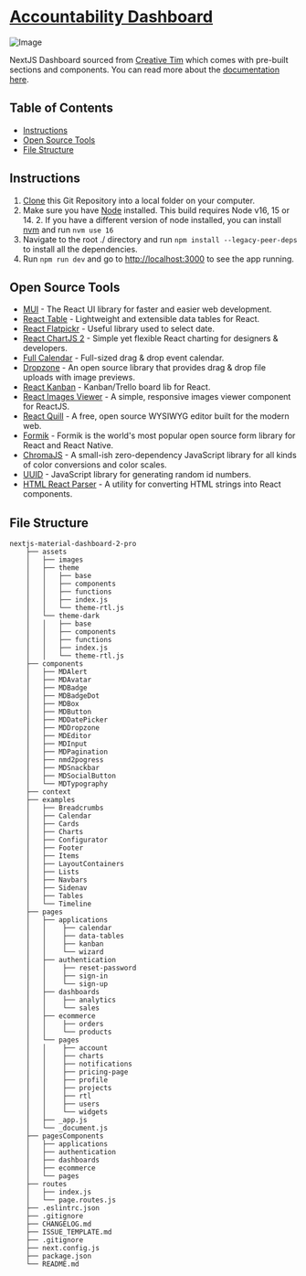 # [Accountability Dashboard](app.avengersassembly.tech)

![Image](https://s3.amazonaws.com/creativetim_bucket/products/343/original/nextjs-material-dashboard-pro.jpg)


NextJS Dashboard sourced from [Creative Tim](https://www.creative-tim.com/product/nextjs-material-dashboard-pro) which comes with pre-built sections and components.
You can read more about the [documentation here](https://www.creative-tim.com/learning-lab/nextjs/overview/material-dashboard/).

## Table of Contents

- [Instructions](#instructions)
- [Open Source Tools](#open-source-tools)
- [File Structure](#file-structure)


## Instructions

1. [Clone](https://docs.github.com/en/repositories/creating-and-managing-repositories/cloning-a-repository) this Git Repository into a local folder on your computer.
2. Make sure you have [Node](https://nodejs.org/en/download/) installed. This build requires Node v16, 15 or 14.
   2. If you have a different version of node installed, you can install [nvm](https://github.com/nvm-sh/nvm#installing-and-updating) and run `nvm use 16`
2. Navigate to the root ./ directory and run `npm install --legacy-peer-deps` to install all the dependencies. 
3. Run `npm run dev` and go to [http://localhost:3000](http://localhost:3000) to see the app running.


## Open Source Tools

- [MUI](https://mui.com/) - The React UI library for faster and easier web development.
- [React Table](https://react-table.tanstack.com/) - Lightweight and extensible data tables for React.
- [React Flatpickr](https://github.com/haoxins/react-flatpickr) - Useful library used to select date.
- [React ChartJS 2](http://reactchartjs.github.io/react-chartjs-2/#/) - Simple yet flexible React charting for designers & developers.
- [Full Calendar](https://fullcalendar.io/) - Full-sized drag & drop event calendar.
- [Dropzone](https://www.dropzonejs.com/) - An open source library that provides drag & drop file uploads with image previews.
- [React Kanban](https://github.com/asseinfo/react-kanban) - Kanban/Trello board lib for React.
- [React Images Viewer](https://guonanci.github.io/react-images-viewer/) - A simple, responsive images viewer component for ReactJS.
- [React Quill](https://github.com/zenoamaro/react-quill) - A free, open source WYSIWYG editor built for the modern web.
- [Formik](https://formik.org/) - Formik is the world's most popular open source form library for React and React Native.
- [ChromaJS](https://gka.github.io/chroma.js/) - A small-ish zero-dependency JavaScript library for all kinds of color conversions and color scales.
- [UUID](https://github.com/uuidjs/uuid) - JavaScript library for generating random id numbers.
- [HTML React Parser](https://github.com/remarkablemark/html-react-parser) - A utility for converting HTML strings into React components.


## File Structure

```
nextjs-material-dashboard-2-pro
    ├── assets
    │   ├── images
    │   ├── theme
    │   │   ├── base
    │   │   ├── components
    │   │   ├── functions
    │   │   ├── index.js
    │   │   └── theme-rtl.js
    │   └── theme-dark
    │   │   ├── base
    │   │   ├── components
    │   │   ├── functions
    │   │   ├── index.js
    │   │   └── theme-rtl.js
    ├── components
    │   ├── MDAlert
    │   ├── MDAvatar
    │   ├── MDBadge
    │   ├── MDBadgeDot
    │   ├── MDBox
    │   ├── MDButton
    │   ├── MDDatePicker
    │   ├── MDDropzone
    │   ├── MDEditor
    │   ├── MDInput
    │   ├── MDPagination
    │   ├── nmd2pogress
    │   ├── MDSnackbar
    │   ├── MDSocialButton
    │   └── MDTypography
    ├── context
    ├── examples
    │   ├── Breadcrumbs
    │   ├── Calendar
    │   ├── Cards
    │   ├── Charts
    │   ├── Configurator
    │   ├── Footer
    │   ├── Items
    │   ├── LayoutContainers
    │   ├── Lists
    │   ├── Navbars
    │   ├── Sidenav
    │   ├── Tables
    │   └── Timeline
    ├── pages
    │   ├── applications
    │   │    ├── calendar
    │   │    ├── data-tables
    │   │    ├── kanban
    │   │    └── wizard
    │   ├── authentication
    │   │    ├── reset-password
    │   │    ├── sign-in
    │   │    └── sign-up
    │   ├── dashboards
    │   │    ├── analytics
    │   │    └── sales
    │   ├── ecommerce
    │   │    ├── orders
    │   │    └── products
    │   └── pages
    │   │    ├── account
    │   │    ├── charts
    │   │    ├── notifications
    │   │    ├── pricing-page
    │   │    ├── profile
    │   │    ├── projects
    │   │    ├── rtl
    │   │    ├── users
    │   │    └── widgets
    │   ├── _app.js
    │   └── _document.js
    ├── pagesComponents
    │   ├── applications
    │   ├── authentication
    │   ├── dashboards
    │   ├── ecommerce
    │   └── pages
    ├── routes
    │   ├── index.js
    │   └── page.routes.js
    ├── .eslintrc.json
    ├── .gitignore
    ├── CHANGELOG.md
    ├── ISSUE_TEMPLATE.md
    ├── .gitignore
    ├── next.config.js
    ├── package.json
    └── README.md
```

